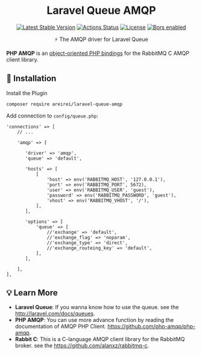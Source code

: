 <h1 align="center">Laravel Queue AMQP</h1>

<p align="center">
  <a href="https://packagist.org/packages/areirei/laravel-queue-amqp"><img src="https://img.shields.io/packagist/v/areirei/laravel-queue-amqp" alt="Latest Stable Version"></a>
  <a href="https://github.com/areirei/laravel-queue-amqp/actions"><img src="https://github.com/areirei/laravel-queue-amqp/workflows/Tests/badge.svg" alt="Actions Status"></a>
  <a href="https://github.com/areirei/laravel-queue-amqp/blob/main/LICENSE"><img src="https://img.shields.io/badge/license-MIT-informational" alt="License"></a>
  <a href="https://app.bors.tech/repositories/42103"><img src="https://bors.tech/images/badge_small.svg" alt="Bors enabled"></a>
</p>

<p align="center">⚡ The AMQP driver for Laravel Queue</p>

**PHP AMQP** is an [object-oriented PHP bindings](https://github.com/php-amqp/php-amqp) for the RabbitMQ C AMQP client library. 

## 🔧 Installation

Install the Plugin
```bash
composer require areirei/laravel-queue-amqp
```
Add connection to `config/queue.php`:
```
'connections' => [
    // ...

    'amqp' => [
    
       'driver' => 'amqp',
       'queue' => 'default',
   
       'hosts' => [
           [
               'host' => env('RABBITMQ_HOST', '127.0.0.1'),
               'port' => env('RABBITMQ_PORT', 5672),
               'user' => env('RABBITMQ_USER', 'guest'),
               'password' => env('RABBITMQ_PASSWORD', 'guest'),
               'vhost' => env('RABBITMQ_VHOST', '/'),
           ],
       ],
   
       'options' => [
           'queue' => [
               //'exchange' => 'default',
               //'exchange_flag' => 'noparam',
               //'exchange_type' => 'direct',
               //'exchange_routeing_key' => 'default',
           ],
       ],
        
    ],  
],
```

## 💡 Learn More

- **Laravel Queue**: If you wanna know how to use the queue. see the http://laravel.com/docs/queues.
- **PHP AMQP**: You can use more advance function by reading the documentation of AMQP PHP Client. https://github.com/php-amqp/php-amqp.
- **Rabbit C**: This is a C-language AMQP client library for the RabbitMQ broker. see the https://github.com/alanxz/rabbitmq-c.

